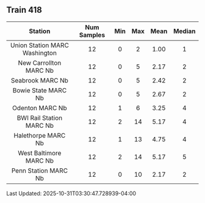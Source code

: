 ## Train 418

| Station | Num Samples | Min | Max | Mean | Median |
| :-----: | :---------: | :-: | :-: | :--: | :----: |
| Union Station MARC Washington | 12 | 0 | 2 | 1.00 | 1 |
| New Carrollton MARC Nb | 12 | 0 | 5 | 2.17 | 2 |
| Seabrook MARC Nb | 12 | 0 | 5 | 2.42 | 2 |
| Bowie State MARC Nb | 12 | 0 | 5 | 2.67 | 2 |
| Odenton MARC Nb | 12 | 1 | 6 | 3.25 | 4 |
| BWI Rail Station MARC Nb | 12 | 2 | 14 | 5.17 | 4 |
| Halethorpe MARC Nb | 12 | 1 | 13 | 4.75 | 4 |
| West Baltimore MARC Nb | 12 | 2 | 14 | 5.17 | 5 |
| Penn Station MARC Nb | 12 | 0 | 10 | 2.17 | 2 |


Last Updated: 2025-10-31T03:30:47.728939-04:00